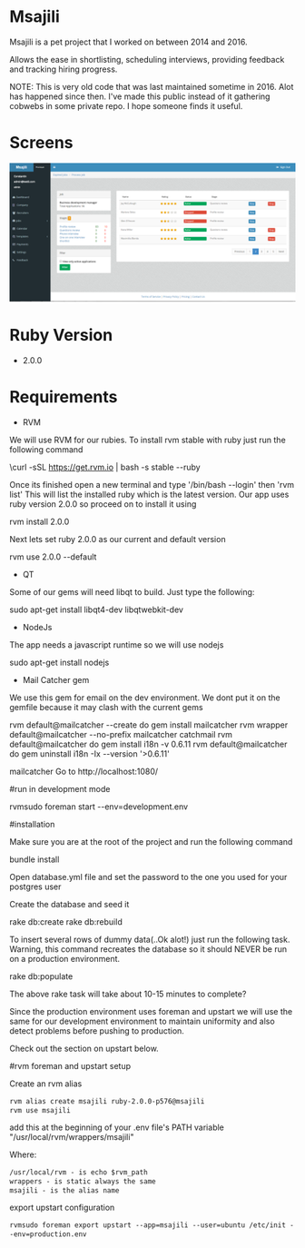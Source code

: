 # Msajili
Msajili is a pet project that I worked on between 2014 and 2016.

Allows the ease in shortlisting, scheduling interviews, providing feedback and tracking hiring progress.

NOTE: This is very old code that was last maintained sometime in 2016. Alot has happened since then. I've made this public instead of it gathering cobwebs in some private repo. I hope someone finds it useful.

# Screens

![Applications](app/assets/images/applications.png)

# Ruby Version
- 2.0.0

# Requirements

- RVM

We will use RVM for our rubies. To install rvm stable with ruby just run the following command

\curl -sSL https://get.rvm.io | bash -s stable --ruby

Once its finished open a new terminal and type '/bin/bash --login' then 'rvm list' This will list
the installed ruby which is the latest version.
Our app uses ruby version 2.0.0 so proceed on to install it using

rvm install 2.0.0

Next lets set ruby 2.0.0 as our current and default version

rvm use 2.0.0 --default

- QT

Some of our gems will need libqt to build. Just type the following:

sudo apt-get install libqt4-dev libqtwebkit-dev

- NodeJs

The app needs a javascript runtime so we will use nodejs

sudo apt-get install nodejs

- Mail Catcher gem

We use this gem for email on the dev environment. We dont put it on the gemfile because it may clash with the current gems

rvm default@mailcatcher --create do gem install mailcatcher
rvm wrapper default@mailcatcher --no-prefix mailcatcher catchmail
rvm default@mailcatcher do gem install i18n -v 0.6.11
rvm default@mailcatcher do gem uninstall i18n -Ix --version '>0.6.11'

mailcatcher
Go to http://localhost:1080/


#run in development mode

rvmsudo foreman start --env=development.env

#installation

Make sure you are at the root of the project and run the following command

bundle install


Open database.yml file and set the password to the one you used for your postgres user


Create the database and seed it

rake db:create
rake db:rebuild

To insert several rows of dummy data(..Ok alot!) just run the following task. Warning, this command recreates the database
so it should NEVER be run on a production environment.

rake db:populate

The above rake task will take about 10-15 minutes to complete?

Since the production environment uses foreman and upstart we will use the same for our development
environment to maintain uniformity and also detect problems before pushing to production.

Check out the section on upstart below.

#rvm foreman and upstart setup

Create an rvm alias

    rvm alias create msajili ruby-2.0.0-p576@msajili
    rvm use msajili

add this at the beginning of your .env file's PATH variable  "/usr/local/rvm/wrappers/msajili"

Where:

    /usr/local/rvm - is echo $rvm_path
    wrappers - is static always the same
    msajili - is the alias name

export upstart configuration

    rvmsudo foreman export upstart --app=msajili --user=ubuntu /etc/init --env=production.env
